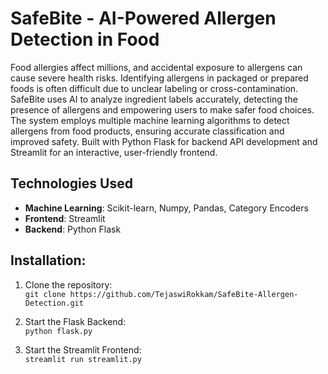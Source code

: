 # SafeBite - AI-Powered Allergen Detection in Food

Food allergies affect millions, and accidental exposure to allergens can cause severe health risks. Identifying allergens in packaged or prepared foods is often difficult due to unclear labeling or cross-contamination. SafeBite uses AI to analyze ingredient labels accurately, detecting the presence of allergens and empowering users to make safer food choices. The system employs multiple machine learning algorithms to detect allergens from food products, ensuring accurate classification and improved safety. Built with Python Flask for backend API development and Streamlit for an interactive, user-friendly frontend.

## Technologies Used

- **Machine Learning**: Scikit-learn, Numpy, Pandas, Category Encoders
- **Frontend**: Streamlit
- **Backend**: Python Flask

## Installation:

1. Clone the repository:  
   `git clone https://github.com/TejaswiRokkam/SafeBite-Allergen-Detection.git`
   
2. Start the Flask Backend:  
   `python flask.py`

3. Start the Streamlit Frontend:  
   `streamlit run streamlit.py`
